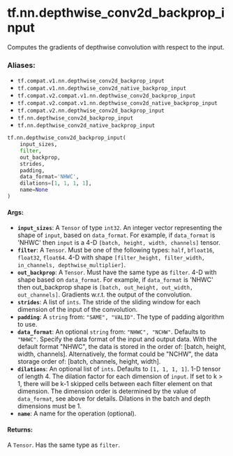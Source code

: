 <div itemscope itemtype="http://developers.google.com/ReferenceObject">
<meta itemprop="name" content="tf.nn.depthwise_conv2d_backprop_input" />
<meta itemprop="path" content="Stable" />
</div>

# tf.nn.depthwise_conv2d_backprop_input

Computes the gradients of depthwise convolution with respect to the input.

### Aliases:

* `tf.compat.v1.nn.depthwise_conv2d_backprop_input`
* `tf.compat.v1.nn.depthwise_conv2d_native_backprop_input`
* `tf.compat.v2.compat.v1.nn.depthwise_conv2d_backprop_input`
* `tf.compat.v2.compat.v1.nn.depthwise_conv2d_native_backprop_input`
* `tf.compat.v2.nn.depthwise_conv2d_backprop_input`
* `tf.nn.depthwise_conv2d_backprop_input`
* `tf.nn.depthwise_conv2d_native_backprop_input`

``` python
tf.nn.depthwise_conv2d_backprop_input(
    input_sizes,
    filter,
    out_backprop,
    strides,
    padding,
    data_format='NHWC',
    dilations=[1, 1, 1, 1],
    name=None
)
```

<!-- Placeholder for "Used in" -->


#### Args:


* <b>`input_sizes`</b>: A `Tensor` of type `int32`.
  An integer vector representing the shape of `input`, based
  on `data_format`.  For example, if `data_format` is 'NHWC' then
   `input` is a 4-D `[batch, height, width, channels]` tensor.
* <b>`filter`</b>: A `Tensor`. Must be one of the following types: `half`, `bfloat16`, `float32`, `float64`.
  4-D with shape
  `[filter_height, filter_width, in_channels, depthwise_multiplier]`.
* <b>`out_backprop`</b>: A `Tensor`. Must have the same type as `filter`.
  4-D with shape  based on `data_format`.
  For example, if `data_format` is 'NHWC' then
  out_backprop shape is `[batch, out_height, out_width, out_channels]`.
  Gradients w.r.t. the output of the convolution.
* <b>`strides`</b>: A list of `ints`.
  The stride of the sliding window for each dimension of the input
  of the convolution.
* <b>`padding`</b>: A `string` from: `"SAME", "VALID"`.
  The type of padding algorithm to use.
* <b>`data_format`</b>: An optional `string` from: `"NHWC", "NCHW"`. Defaults to `"NHWC"`.
  Specify the data format of the input and output data. With the
  default format "NHWC", the data is stored in the order of:
      [batch, height, width, channels].
  Alternatively, the format could be "NCHW", the data storage order of:
      [batch, channels, height, width].
* <b>`dilations`</b>: An optional list of `ints`. Defaults to `[1, 1, 1, 1]`.
  1-D tensor of length 4.  The dilation factor for each dimension of
  `input`. If set to k > 1, there will be k-1 skipped cells between each filter
  element on that dimension. The dimension order is determined by the value of
  `data_format`, see above for details. Dilations in the batch and depth
  dimensions must be 1.
* <b>`name`</b>: A name for the operation (optional).


#### Returns:

A `Tensor`. Has the same type as `filter`.
